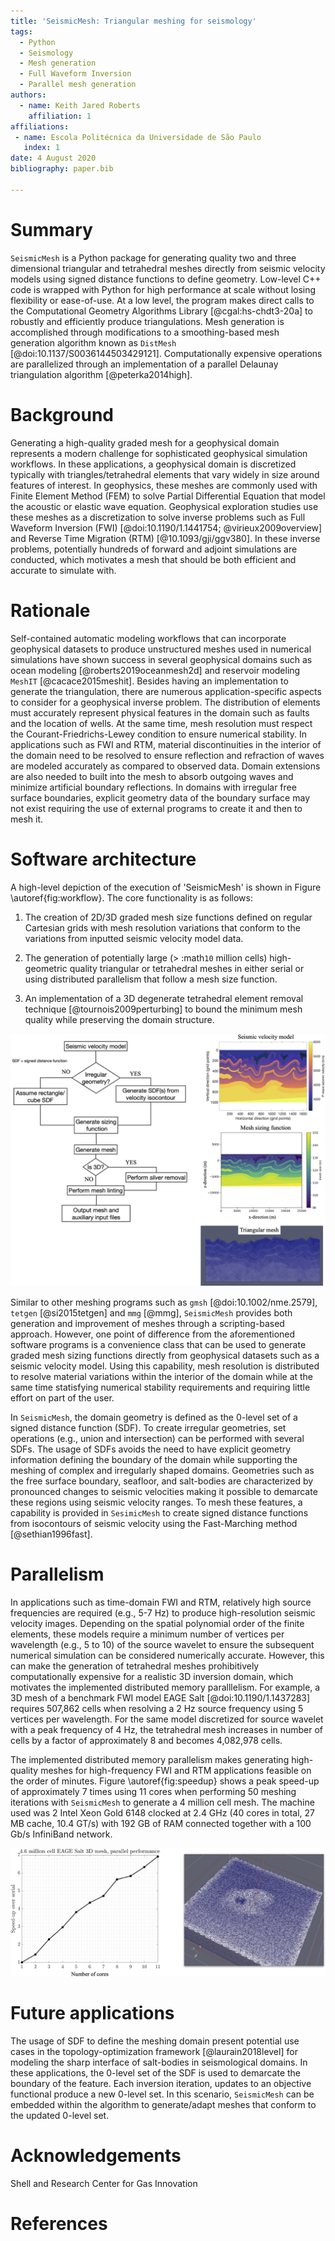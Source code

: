 ```yaml
---
title: 'SeismicMesh: Triangular meshing for seismology'
tags:
  - Python
  - Seismology
  - Mesh generation
  - Full Waveform Inversion
  - Parallel mesh generation
authors:
  - name: Keith Jared Roberts
    affiliation: 1
affiliations:
 - name: Escola Politécnica da Universidade de São Paulo
   index: 1
date: 4 August 2020
bibliography: paper.bib

---
```


# Summary

`SeismicMesh` is a Python package for generating quality two and three dimensional triangular and tetrahedral
meshes directly from seismic velocity models using signed distance functions to define geometry. Low-level C++ code is wrapped with Python for high performance at scale without losing flexibility or ease-of-use. At a low level, the program makes direct calls to the Computational Geometry Algorithms Library [@cgal:hs-chdt3-20a] to robustly and efficiently produce triangulations. Mesh generation is accomplished through modifications to a smoothing-based mesh generation algorithm known as `DistMesh` [@doi:10.1137/S0036144503429121]. Computationally expensive operations are parallelized through an implementation of a parallel Delaunay triangulation algorithm [@peterka2014high].

# Background

Generating a high-quality graded mesh for a geophysical domain represents a modern
challenge for sophisticated geophysical simulation workflows. In these applications,
a geophysical domain is discretized typically with triangles/tetrahedral elements that vary widely in size around features of interest. In geophysics, these meshes are commonly used with Finite Element
Method (FEM) to solve Partial Differential Equation that model the acoustic or elastic wave equation. Geophysical exploration studies use these meshes as a discretization to solve inverse problems such as Full Waveform Inversion (FWI) [@doi:10.1190/1.1441754; @virieux2009overview]
and Reverse Time Migration (RTM) [@10.1093/gji/ggv380]. In these inverse problems, potentially hundreds of forward and adjoint simulations are conducted, which motivates a mesh that should be both efficient and accurate to simulate with.

# Rationale

Self-contained automatic modeling workflows that can incorporate geophysical datasets to produce unstructured meshes used in numerical simulations have shown success in several geophysical domains such as ocean modeling [@roberts2019oceanmesh2d] and reservoir modeling `MeshIT` [@cacace2015meshit]. Besides having an implementation to generate the triangulation, there are numerous application-specific aspects to consider for a geophysical inverse problem. The distribution of elements must accurately represent physical features in the domain such as faults and the location of wells. At the same time, mesh resolution must respect the Courant-Friedrichs-Lewey condition to ensure numerical stability. In applications such as FWI and RTM, material discontinuities in the interior of the domain need to be resolved to ensure reflection and refraction of waves are modeled accurately as compared to observed data. Domain extensions are also needed to built into the mesh to absorb outgoing waves and minimize artificial boundary reflections. In domains with irregular free surface boundaries, explicit geometry data of the boundary surface may not exist requiring the use of external programs to create it and then to mesh it.

# Software architecture

A high-level depiction of the execution of 'SeismicMesh' is shown in Figure \autoref{fig:workflow}. The core functionality is as follows:

 1. The creation of 2D/3D graded mesh size functions defined on regular Cartesian grids with mesh resolution variations that conform to the variations from inputted seismic velocity model data.

 2. The generation of potentially large (> :math`10` million cells) high-geometric quality triangular or tetrahedral meshes in either serial or using distributed parallelism that follow a mesh size function.

 3. An implementation of a 3D degenerate tetrahedral element removal technique [@tournois2009perturbing] to bound the minimum mesh quality while preserving the domain structure.


![A workflow to generate a mesh using `SeismicMesh`. On the right hand side, a BP2004 dataset of the P-wave seismic velocity in the Canadian Rockies [@gray1995migration]  \label{fig:workflow}](Workflow.jpg)

Similar to other meshing programs such as `gmsh` [@doi:10.1002/nme.2579], `tetgen` [@si2015tetgen] and `mmg` [@mmg], `SeismicMesh` provides both generation and improvement of meshes through a scripting-based approach. However, one point of difference from the aforementioned software programs is a convenience class that can be used to generate graded mesh sizing functions directly from geophysical datasets such as a seismic velocity model. Using this capability, mesh resolution is distributed to resolve material variations within the interior of the domain while at the same time statisfying numerical stability requirements and requiring little effort on part of the user.

In `SeismicMesh`, the domain geometry is defined as the 0-level set of a signed distance function (SDF). To create irregular geometries, set operations (e.g., union and intersection) can be performed with several SDFs. The usage of SDFs avoids the need to have explicit geometry information defining the boundary of the domain while supporting the meshing of complex and irregularly shaped domains. Geometries such as the free surface boundary, seafloor, and salt-bodies are characterized by pronounced changes to seismic velocities making it possible to demarcate these regions using seismic velocity ranges. To mesh these features, a capability is provided in `SesimicMesh` to create signed distance functions from isocontours of seismic velocity using the Fast-Marching method [@sethian1996fast].

# Parallelism

In applications such as time-domain FWI and RTM, relatively high source frequencies are required (e.g., 5-7 Hz) to produce high-resolution seismic velocity images. Depending on the spatial polynomial order of the finite elements, these models require a minimum number of vertices per wavelength (e.g., 5 to 10) of the source wavelet to ensure the subsequent numerical simulation can be considered numerically accurate. However, this can make the generation of tetrahedral meshes prohibitively computationally expensive for a realistic 3D inversion domain, which motivates the implemented distributed memory paralllelism. For example, a 3D mesh of a benchmark FWI model EAGE Salt [@doi:10.1190/1.1437283] requires 507,862 cells when resolving a 2 Hz source frequency using 5 vertices per wavelength. For the same model discretized for source wavelet with a peak frequency of 4 Hz, the tetrahedral mesh increases in number of cells by a factor of approximately 8 and becomes 4,082,978 cells.

The implemented distributed memory parallelism makes generating high-quality meshes for high-frequency FWI and RTM applications feasible on the order of minutes. Figure \autoref{fig:speedup} shows a peak speed-up of approximately 7 times using 11 cores when performing 50 meshing iterations with `SeismicMesh` to generate a 4 million cell mesh. The machine used was 2 Intel Xeon Gold 6148 clocked at 2.4 GHz (40 cores in total, 27 MB cache, 10.4 GT/s) with 192 GB of RAM connected together with a 100 Gb/s InfiniBand network.


![Speed-up obtained when generate a 3D mesh (approximately 4.6 M cells) for the EAGE Salt seismic velocity model as compared to the sequential version of the program. The panel on the right hand side shows the a slice through the center of the mesh. \label{fig:speedup}](Performance.jpg)


# Future applications

The usage of SDF to define the meshing domain present potential use cases in the topology-optimization framework [@laurain2018level] for modeling the sharp interface of salt-bodies in seismological domains. In these applications, the 0-level set of the SDF is used to demarcate the boundary of the feature. Each inversion iteration, updates to an objective functional produce a new 0-level set. In this scenario, `SeismicMesh` can be embedded within the algorithm to generate/adapt meshes that conform to the updated 0-level set.


# Acknowledgements

Shell and Research Center for Gas Innovation

# References

